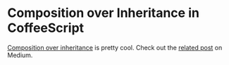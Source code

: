 # Composition over Inheritance in CoffeeScript

[Composition over inheritance](http://en.wikipedia.org/wiki/Composition_over_inheritance) is pretty cool. Check out the [related post](https://medium.com/p/738cc5fdd07) on Medium.